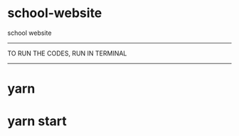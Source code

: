 # school-website
school website
**************************
TO RUN THE CODES, RUN IN TERMINAL
**********************************
# yarn 
# yarn start
